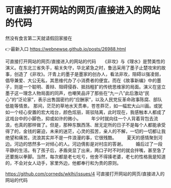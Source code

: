 # 可直接打开网站的网页/直接进入的网站的代码
然没有食言第二天就请假回家接在

👉最新入口 https://webnewse.github.io/posts/26988.html

可直接打开网站的网页/直接进入的网站的代码　　《非攻》与《理水》是赞美性的演义。在东北三省失手，榆关失守，华北紧急之时，鲁迅采用了墨子止楚攻宋的故事，创造了《非攻》。汗青上的墨子是墨家的创办人，看法非攻，阻碍以强凌弱，倡导兼爱、大公无私，其思维代办了小消费者的便宜。而在《故事新编》中的墨子，则是一个聪明、善辩、阻碍侵吞、抵挡粗犷的传统思维家的局面。演义在竖立墨子这一理念人物局面的同声，也嘲笑品评了那些在“九一八”此后激动“民心”的“泛论家”，表示出售国密约的“应酬家”，以及人民党反革命政事陈腐、部队低能等情景。
那间，茫茫的草地水天贯串，苍苍莽茫，如一幅宏大山川画。或犹如一个经心安置的宏大戏台，颜色炫丽，斑驳陆离，此时现在，我感触本人都成了这戏台中的小脚色，抑或如许的微小。
　　年少时就向往一个人背着背包去流浪，也真的那样做了。但是，那种东飘西荡、居无定所的日子不是每个人都能承受得了的，金钱的窘迫，未来的迷茫，心灵的孤苦，亲人的不解，一切的一切都让我绝望和痛苦。流浪其实并不是一件浪漫的事，它很残酷。
　　夏天的感情聚到河边。河边的悠然多一对倾心的人。河边倩影是对村庄的答谢。
　　婚后过了一段平静的生活。有了孩子后，矛盾突显了出来，两口子时不时的就会拌嘴，甚至急了还要施以拳脚。当然，每次都是老七吃亏，他舍不得揍老婆，老七的性格我是知道的，不会对女人动手，家里外边，他都奉行和为贵的原则。

https://github.com/corneds/wklhi/issues/4
可直接打开网站的网页/直接进入的网站的代码
